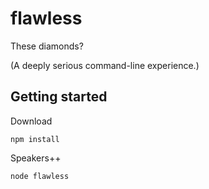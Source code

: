 flawless
========

These diamonds?

(A deeply serious command-line experience.)


## Getting started
Download


`npm install`


Speakers++


`node flawless`



